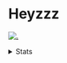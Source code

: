 # Heyzzz  

[![.](https://skillicons.dev/icons?i=ts,nextjs,nestjs,mongodb)](https://skillicons.dev)  

<details>
<summary>Stats</summary
<!--START_SECTION:waka-->

```txt
TypeScript                 5 hrs 14 mins   ███████████▓░░░░░░░░░░░░░   46.71 %
HTML                       1 hr 56 mins    ████▒░░░░░░░░░░░░░░░░░░░░   17.35 %
JavaScript                 1 hr 20 mins    ███░░░░░░░░░░░░░░░░░░░░░░   11.96 %
Other                      1 hr 20 mins    ███░░░░░░░░░░░░░░░░░░░░░░   11.95 %
CSS                        20 mins         ▓░░░░░░░░░░░░░░░░░░░░░░░░   03.00 %
```

<!--END_SECTION:waka-->
</details>
